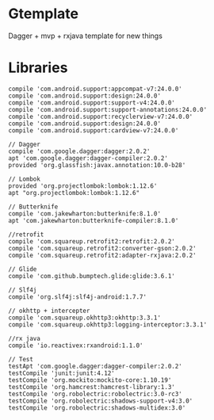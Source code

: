 # Gtemplate

Dagger + mvp + rxjava template for new things

  # Libraries 

    compile 'com.android.support:appcompat-v7:24.0.0'
    compile 'com.android.support:design:24.0.0'
    compile 'com.android.support:support-v4:24.0.0'
    compile 'com.android.support:support-annotations:24.0.0'
    compile 'com.android.support:recyclerview-v7:24.0.0'
    compile 'com.android.support:design:24.0.0'
    compile 'com.android.support:cardview-v7:24.0.0'

    // Dagger
    compile 'com.google.dagger:dagger:2.0.2'
    apt 'com.google.dagger:dagger-compiler:2.0.2'
    provided 'org.glassfish:javax.annotation:10.0-b28'

    // Lombok
    provided 'org.projectlombok:lombok:1.12.6'
    apt "org.projectlombok:lombok:1.12.6"

    // Butterknife
    compile 'com.jakewharton:butterknife:8.1.0'
    apt 'com.jakewharton:butterknife-compiler:8.1.0'

    //retrofit
    compile 'com.squareup.retrofit2:retrofit:2.0.2'
    compile 'com.squareup.retrofit2:converter-gson:2.0.2'
    compile 'com.squareup.retrofit2:adapter-rxjava:2.0.2'

    // Glide
    compile 'com.github.bumptech.glide:glide:3.6.1'

    // Slf4j
    compile 'org.slf4j:slf4j-android:1.7.7'

    // okhttp + intercepter
    compile 'com.squareup.okhttp3:okhttp:3.3.1'
    compile 'com.squareup.okhttp3:logging-interceptor:3.3.1'

    //rx java
    compile 'io.reactivex:rxandroid:1.1.0'

    // Test
    testApt 'com.google.dagger:dagger-compiler:2.0.2'
    testCompile 'junit:junit:4.12'
    testCompile 'org.mockito:mockito-core:1.10.19'
    testCompile 'org.hamcrest:hamcrest-library:1.3'
    testCompile 'org.robolectric:robolectric:3.0-rc3'
    testCompile 'org.robolectric:shadows-support-v4:3.0'
    testCompile 'org.robolectric:shadows-multidex:3.0'
